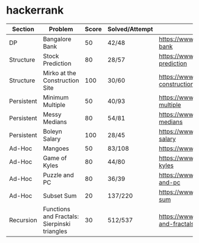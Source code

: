 hackerrank
==========

Section | Problem | Score | Solved/Attempt | Link
------- | ------- | ----- | -------------- | ----
DP | Bangalore Bank | 50 | 42/48 | https://www.hackerrank.com/challenges/bangalore-bank
Structure | Stock Prediction | 80 | 28/57 | https://www.hackerrank.com/challenges/stocks-prediction
Structure | Mirko at the Construction Site | 100 | 30/60 | https://www.hackerrank.com/challenges/mirko-at-construction-site
Persistent | Minimum Multiple | 50 | 40/93 | https://www.hackerrank.com/challenges/minimum-multiple
Persistent | Messy Medians | 80 | 54/81 | https://www.hackerrank.com/challenges/messy-medians
Persistent | Boleyn Salary | 100 | 28/45 | https://www.hackerrank.com/challenges/boleyn-salary
Ad-Hoc | Mangoes | 50 | 83/108 | https://www.hackerrank.com/challenges/mango
Ad-Hoc | Game of Kyles | 80 | 44/80 | https://www.hackerrank.com/challenges/game-of-kyles
Ad-Hoc | Puzzle and PC | 80 | 36/39 | https://www.hackerrank.com/challenges/puzzle-and-pc
Ad-Hoc | Subset Sum | 20 | 137/220 | https://www.hackerrank.com/challenges/subset-sum
Recursion | Functions and Fractals: Sierpinski triangles | 30 | 512/537 | https://www.hackerrank.com/challenges/functions-and-fractals-sierpinski-triangles
